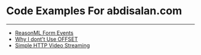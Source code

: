 # Code Examples For abdisalan.com
---
- [ReasonML Form Events](/form-events)
- [Why I dont't Use OFFSET](/sql-offset)
- [Simple HTTP Video Streaming](/http-video-stream)
